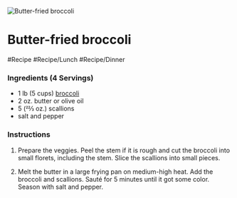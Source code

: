 
![Butter-fried broccoli](https://i.dietdoctor.com/wp-content/uploads/2016/11/DD-290.jpg?auto=compress%2Cformat&w=1200&h=800&fit=crop)

# Butter-fried broccoli

#Recipe 
#Recipe/Lunch #Recipe/Dinner

### Ingredients (4 Servings)

-   1 lb (5 cups) [broccoli](https://www.dietdoctor.com/nutrition/broccoli)
-   2 oz. butter or olive oil
-   5 (22⁄3 oz.) scallions
-   salt and pepper

### Instructions

1.  Prepare the veggies. Peel the stem if it is rough and cut the broccoli into small florets, including the stem. Slice the scallions into small pieces.
    
2.  Melt the butter in a large frying pan on medium-high heat. Add the broccoli and scallions. Sauté for 5 minutes until it got some color. Season with salt and pepper.